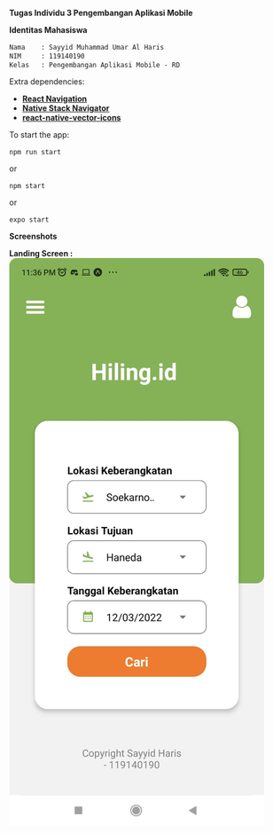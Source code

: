 <b>Tugas Individu </b>
<b> 3 Pengembangan Aplikasi Mobile</b>

<b>Identitas Mahasiswa</b>

    Nama    : Sayyid Muhammad Umar Al Haris
    NIM     : 119140190
    Kelas   : Pengembangan Aplikasi Mobile - RD

Extra dependencies:
 - <a href="https://reactnavigation.org/docs/getting-started"><b>React Navigation</b></a>
 - <a href="https://reactnavigation.org/docs/hello-react-navigation"><b>Native Stack Navigator</b></a>
 - <a href="https://github.com/oblador/react-native-vector-icons"><b>react-native-vector-icons</b></a>

To start the app:

    npm run start

or

    npm start

or

    expo start


<b> Screenshots <b>
    
Landing Screen :
<img src="https://github.com/sayyidalharis/pamtask3sayyid/blob/master/screenshots/homePage.jpeg">
